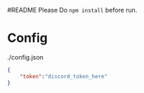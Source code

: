 #README
Please Do `npm install` before run.
# Config
./config.json
```json
{
	"token":"discord_token_here"
}
```
